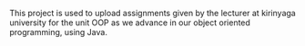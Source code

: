 This project is used to upload assignments given by the lecturer at kirinyaga university for the unit OOP as we advance in our object oriented programming, using Java.
